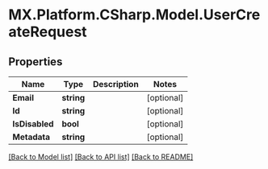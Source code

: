 # MX.Platform.CSharp.Model.UserCreateRequest

## Properties

Name | Type | Description | Notes
------------ | ------------- | ------------- | -------------
**Email** | **string** |  | [optional] 
**Id** | **string** |  | [optional] 
**IsDisabled** | **bool** |  | [optional] 
**Metadata** | **string** |  | [optional] 

[[Back to Model list]](../README.md#documentation-for-models) [[Back to API list]](../README.md#documentation-for-api-endpoints) [[Back to README]](../README.md)

